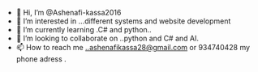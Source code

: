 - 👋 Hi, I’m @Ashenafi-kassa2016
- 👀 I’m interested in ...different systems and website development
- 🌱 I’m currently learning .C# and python..
- 💞️ I’m looking to collaborate on ..python and C# and AI.
- 📫 How to reach me ..ashenafikassa28@gmail.com or 934740428 my phone adress
  .

<!---
Ashenafi-kassa2016/Ashenafi-kassa2016 is a ✨ special ✨ repository because its `README.md` (this file) appears on your GitHub profile.
You can click the Preview link to take a look at your changes.
--->
